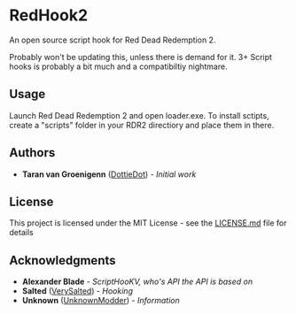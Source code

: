 # RedHook2

An open source script hook for Red Dead Redemption 2.

Probably won't be updating this, unless there is demand for it. 3+ Script hooks is probably a bit much and a compatibiltiy nightmare.

## Usage

Launch Red Dead Redemption 2 and open loader.exe.
To install sctipts, create a "scripts" folder in your RDR2 directiory and place them in there. 

## Authors

* **Taran van Groenigenn** ([DottieDot](https://github.com/DottieDot)) - *Initial work*

## License

This project is licensed under the MIT License - see the [LICENSE.md](LICENSE.md) file for details

## Acknowledgments

* **Alexander Blade** - *ScriptHooKV, who's API the API is based on*
* **Salted** ([VerySalted](https://github.com/VerySalted)) - *Hooking*
* **Unknown** ([UnknownModder](http://github.com/unknownmodder)) - *Information*
